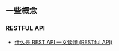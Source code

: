## 一些概念

### RESTFUL API

- [什么是 REST API 一文读懂 (RESTful API)](https://www.bilibili.com/video/BV1BA411c7Sd/?spm_id_from=333.337.search-card.all.click&vd_source=f34c6fbf000c38e6ef25a6a0bdaa8453)

  

